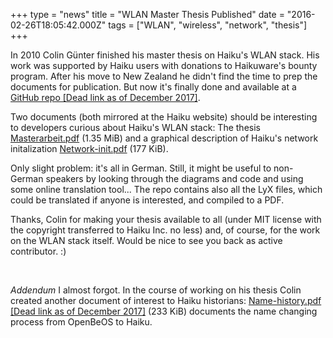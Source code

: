 +++
type = "news"
title = "WLAN Master Thesis Published"
date = "2016-02-26T18:05:42.000Z"
tags = ["WLAN", "wireless", "network", "thesis"]
+++

In 2010 Colin Günter finished his master thesis on Haiku's WLAN stack. His work was supported by Haiku users with donations to Haikuware's bounty program. After his move to New Zealand he didn't find the time to prep the documents for publication. But now it's finally done and available at a <a href="https://github.com/coguhn/Masterarbeit">GitHub repo [Dead link as of December 2017]</a>.

Two documents (both mirrored at the Haiku website) should be interesting to developers curious about Haiku's WLAN stack: The thesis <a href="/files/Masterarbeit.pdf">Masterarbeit.pdf</a> (1.35 MiB) and a graphical description of Haiku's network initalization <a href="/files/Network-init.pdf">Network-init.pdf</a> (177 KiB).

Only slight problem: it's all in German. Still, it might be useful to non-German speakers by looking through the diagrams and code and using some online translation tool...
The repo contains also all the LyX files, which could be translated if anyone is interested, and compiled to a PDF.

Thanks, Colin for making your thesis available to all (under MIT license with the copyright transferred to Haiku Inc. no less) and, of course, for the work on the WLAN stack itself. Would be nice to see you back as active contributor. :)
<p><br /></p>
<em>Addendum</em>
I almost forgot. In the course of working on his thesis Colin created another document of interest to Haiku historians: <a href="https://github.com/coguhn/Masterarbeit/tree/master/Name-history">Name-history.pdf [Dead link as of December 2017]</a> (233 KiB) documents the name changing process from OpenBeOS to Haiku.
